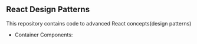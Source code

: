 ## React Design Patterns

This repository contains code to advanced React concepts(design patterns)

- Container Components:
